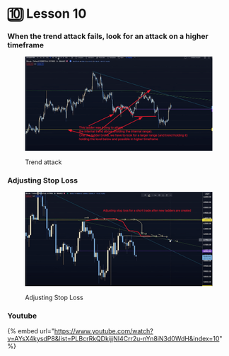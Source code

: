 # 🔟 Lesson 10

### When the trend attack fails, look for an attack on a higher timeframe

<figure><img src="../../.gitbook/assets/image (10).png" alt=""><figcaption><p>Trend attack</p></figcaption></figure>

### Adjusting Stop Loss

<figure><img src="../../.gitbook/assets/image (19).png" alt=""><figcaption><p>Adjusting Stop Loss</p></figcaption></figure>



### Youtube

{% embed url="https://www.youtube.com/watch?v=AYsX4kysdP8&list=PLBcrRkQDkijjNI4Crr2u-nYn8iN3d0WdH&index=10" %}
